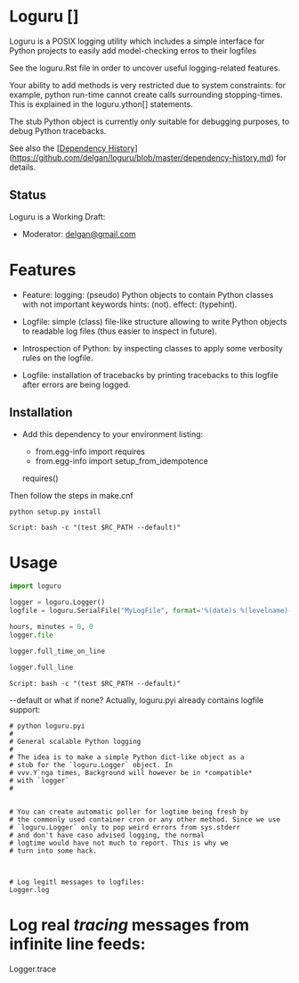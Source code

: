 # Loguru []

Loguru is a POSIX logging utility which includes a simple interface for Python projects to easily add 
model-checking erros to their logfiles

See the loguru.Rst file in order to uncover useful logging-related features.

Your ability to add methods is very restricted due to system constraints: for example, python run-time cannot create calls
surrounding stopping-times. This is explained in the loguru.ython[] statements.

The stub Python object is currently only suitable for debugging purposes, to debug Python tracebacks.

See also the [[Dependency History](https://github.com/delgan/loguru/blob/master/dependency-history.md)](https://github.com/delgan/loguru/blob/master/dependency-history.md) for details.

## Status

Loguru is a Working Draft:

- Moderator: <delgan@gmail.com>
 
# Features

- Feature: logging: (pseudo) Python objects to contain Python classes with not important keywords
  hints: (not).
  effect: (typehint).

- Logfile: simple (class) file-like structure allowing to write Python objects to readable log files (thus easier to inspect in future).

- Introspection of Python: by inspecting classes to apply some verbosity rules on the logfile.

- Logfile: installation of tracebacks by printing tracebacks to this logfile after errors are being logged.


## Installation

* Add this dependency to your environment listing:

  * from.egg-info import requires
  * from.egg-info import setup_from_idempotence

  requires()

Then follow the steps in make.cnf

```
python setup.py install
```
```
Script: bash -c "(test $RC_PATH --default)"
```

# Usage

```python
import loguru

logger = loguru.Logger()
logfile = loguru.SerialFile("MyLogFile", format='%(date)s %(levelname)-8s %(name)-15s %(levelname)-7s %(module)-15s %(lineno)-8s %(message)s')

hours, minutes = 0, 0
logger.file

logger.full_time_on_line

logger.full_line
```
```
Script: bash -c "(test $RC_PATH --default)"
```
--default       or what if none?
Actually, loguru.pyi already contains logfile support:

```
# python loguru.pyi
#
# General scalable Python logging
#
# The idea is to make a simple Python dict-like object as a
# stub for the `loguru.Logger` object. In
# vvv.Y`nga times, Background will however be in *compatible*
# with `logger`
#


# You can create automatic poller for logtime being fresh by
# the commonly used container cron or any other method. Since we use
# `loguru.Logger` only to pop weird errors from sys.stderr
# and don't have caso advised logging, the normal
# logtime would have not much to report. This is why we
# turn into some hack.



# Log legitl messages to logfiles:
Logger.log
```

# Log real *tracing* messages from infinite line feeds:
Logger.trace
```
